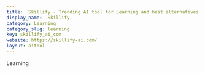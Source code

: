 ```yaml
---
title:  Skillify - Trending AI tool for Learning and best alternatives
display_name:  Skillify
category: Learning
category_slug: learning
key: skillify_ai_com
website: https://skillify-ai.com/
layout: aitool
---
```


Learning
